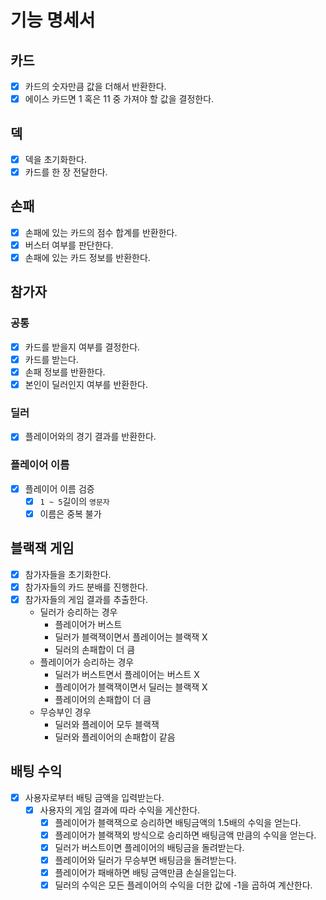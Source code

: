 # 기능 명세서

## 카드

- [x] 카드의 숫자만큼 값을 더해서 반환한다.
- [x] 에이스 카드면 1 혹은 11 중 가져야 할 값을 결정한다.

## 덱

- [x] 덱을 초기화한다.
- [x] 카드를 한 장 전달한다.

## 손패

- [x] 손패에 있는 카드의 점수 합계를 반환한다.
- [x] 버스터 여부를 판단한다.
- [x] 손패에 있는 카드 정보를 반환한다.

## 참가자

### 공통

- [x] 카드를 받을지 여부를 결정한다.
- [x] 카드를 받는다.
- [x] 손패 정보를 반환한다.
- [x] 본인이 딜러인지 여부를 반환한다.

### 딜러

- [x] 플레이어와의 경기 결과를 반환한다.

### 플레이어 이름

- [x] 플레이어 이름 검증
    - [x] `1 ~ 5`길이의 `영문자`
    - [x] 이름은 중복 불가

## 블랙잭 게임

- [x] 참가자들을 초기화한다.
- [x] 참가자들의 카드 분배를 진행한다.
- [x] 참가자들의 게임 결과를 추출한다.
    - 딜러가 승리하는 경우
        - 플레이어가 버스트
        - 딜러가 블랙잭이면서 플레이어는 블랙잭 X
        - 딜러의 손패합이 더 큼
    - 플레이어가 승리하는 경우
        - 딜러가 버스트면서 플레이어는 버스트 X
        - 플레이어가 블랙잭이면서 딜러는 블랙잭 X
        - 플레이어의 손패합이 더 큼
    - 무승부인 경우
        - 딜러와 플레이어 모두 블랙잭
        - 딜러와 플레이어의 손패합이 같음

## 배팅 수익

- [X] 사용자로부터 배팅 금액을 입력받는다.
    - [X] 사용자의 게임 결과에 따라 수익을 게산한다.
        - [X] 플레이어가 블랙잭으로 승리하면 배팅금액의 1.5배의 수익을 얻는다.
        - [X] 플레이어가 블랙잭외 방식으로 승리하면 배팅금액 만큼의 수익을 얻는다.
        - [X] 딜러가 버스트이면 플레이어의 배팅금을 돌려받는다.
        - [X] 플레이어와 딜러가 무승부면 배팅금을 돌려받는다.
        - [X] 플레이어가 패배하면 배팅 금액만큼 손실을입는다.
        - [X] 딜러의 수익은 모든 플레이어의 수익을 더한 값에 -1을 곱하여 계산한다.
